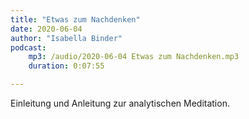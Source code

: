 ```yaml
---
title: "Etwas zum Nachdenken"
date: 2020-06-04
author: "Isabella Binder"
podcast:
    mp3: /audio/2020-06-04 Etwas zum Nachdenken.mp3
    duration: 0:07:55

---
```


Einleitung und Anleitung zur analytischen Meditation.
